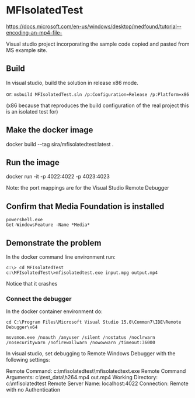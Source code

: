 # MFIsolatedTest
https://docs.microsoft.com/en-us/windows/desktop/medfound/tutorial--encoding-an-mp4-file-

Visual studio project incorporating the sample code copied and pasted from MS example site.

## Build

In visual studio, build the solution in release x86 mode.

or: `msbuild MFIsolatedTest.sln /p:Configuration=Release /p:Platform=x86 `

(x86 because that reproduces the build configuration of the real project this is an isolated test for)

## Make the docker image

docker build --tag sira/mfisolatedtest:latest .

## Run the image

docker run -it -p 4022:4022 -p 4023:4023  <imagename>

Note: the port mappings are for the Visual Studio Remote Debugger

## Confirm that Media Foundation is installed

```
powershell.exe
Get-WindowsFeature -Name *Media*

```

## Demonstrate the problem

In the docker command line environment run:

```
c:\> cd MFIsolatedTest
c:\MFIsolatedTest\>mfisolatedtest.exe input.mpg output.mp4
```

Notice that it crashes

### Connect the debugger

In the docker container environment do:

```
cd C:\Program Files\Microsoft Visual Studio 15.0\Common7\IDE\Remote Debugger\x64

msvsmon.exe /noauth /anyuser /silent /nostatus /noclrwarn /nosecuritywarn /nofirewallwarn /nowowwarn /timeout:36000
```

In visual studio, set debugging to Remote Windows Debugger with the following settings:

Remote Command: c:\mfisolatedtest\mfisolatedtext.exe 
Remote Command Arguments: c:\test_data\h264.mp4 out.mp4
Working Directory: c:\mfisolatedtest
Remote Server Name: localhost:4022
Connection: Remote with no Authentication
